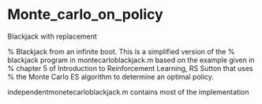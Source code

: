 # Monte_carlo_on_policy
Blackjack with replacement

% Blackjack from an infinite boot. This is a simplified version of the
% blackjack program in montecarloblackjack.m based on the example given in
% chapter 5 of Introduction to Reinforcement Learning, RS Sutton that uses
% the Monte Carlo ES algorithm to determine an optimal policy.

independentmonetecarloblackjack.m contains most of the implementation
